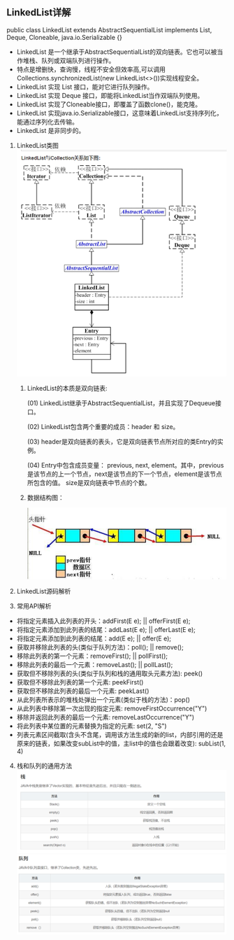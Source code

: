 ## LinkedList详解

public class LinkedList<E>
extends AbstractSequentialList<E>
implements List<E>, Deque<E>, Cloneable, java.io.Serializable {}

* LinkedList 是一个继承于AbstractSequentialList的双向链表。它也可以被当作堆栈、队列或双端队列进行操作。
* 特点是增删快，查询慢，线程不安全但效率高,可以调用Collections.synchronizedList(new LinkedList<>())实现线程安全。
* LinkedList 实现 List 接口，能对它进行队列操作。
* LinkedList 实现 Deque 接口，即能将LinkedList当作双端队列使用。
* LinkedList 实现了Cloneable接口，即覆盖了函数clone()，能克隆。
* LinkedList 实现java.io.Serializable接口，这意味着LinkedList支持序列化，能通过序列化去传输。
* LinkedList 是非同步的。

1. LinkedList类图
   ![img.png](img.png)
    1. LinkedList的本质是双向链表:<p>
       (01) LinkedList继承于AbstractSequentialList，并且实现了Dequeue接口。<p>
       (02) LinkedList包含两个重要的成员：header 和 size。<p>
       (03) header是双向链表的表头，它是双向链表节点所对应的类Entry的实例。<p>
       (04) Entry中包含成员变量： previous, next, element。其中，previous是该节点的上一个节点，next是该节点的下一个节点，element是该节点所包含的值。
       size是双向链表中节点的个数。
    2. 数据结构图：<p>
       ![img_3.png](img_3.png)

2. LinkedList源码解析
3. 常用API解析

* 将指定元素插入此列表的开头：addFirst(E e); || offerFirst(E e);
* 将指定元素添加到此列表的结尾：addLast(E e); || offerLast(E e);
* 将指定元素添加到此列表的结尾：add(E e); || offer(E e);
* 获取并移除此列表的头(类似于队列方法)：poll(); || remove();
* 移除此列表的第一个元素：removeFirst(); || pollFirst();
* 移除此列表的最后一个元素：removeLast(); || pollLast();
* 获取但不移除列表的头(类似于队列和栈的通用取头元素方法): peek()
* 获取但不移除此列表的第一个元素: peekFirst()
* 获取但不移除此列表的最后一个元素: peekLast()
* 从此列表所表示的堆栈处弹出一个元素(类似于栈的方法)：pop()
* 从此列表中移除第一次出现的指定元素: removeFirstOccurrence("Y")
* 移除并返回此列表的最后一个元素: removeLastOccurrence("Y")
* 将此列表中某位置的元素替换为指定的元素: set(2, "S")
* 列表元素区间截取(含头不含尾，调用该方法生成的新的list，内部引用的还是原来的链表，如果改变subList中的值，主list中的值也会跟着改变): subList(1, 4)

4. 栈和队列的通用方法
   ![img_1.png](img_1.png)
   ![img_2.png](img_2.png)